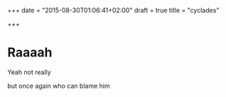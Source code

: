 +++
date = "2015-08-30T01:06:41+02:00"
draft = true
title = "cyclades"

+++

# Raaaah

Yeah not really

but once again who can blame him

